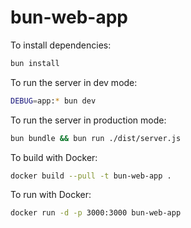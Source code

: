 # bun-web-app

To install dependencies:

```bash
bun install
```

To run the server in dev mode:

```bash
DEBUG=app:* bun dev
```

To run the server in production mode:

```bash
bun bundle && bun run ./dist/server.js
```

To build with Docker:
``` bash
docker build --pull -t bun-web-app .
```

To run with Docker:
``` bash
docker run -d -p 3000:3000 bun-web-app
```